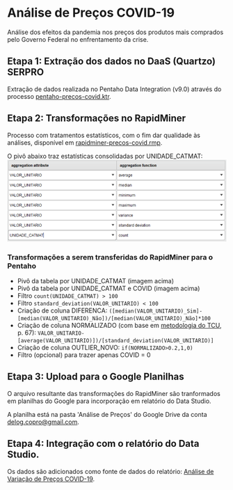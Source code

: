 # Análise de Preços COVID-19

Análise dos efeitos da pandemia nos preços dos produtos mais comprados pelo Governo Federal no enfrentamento da crise.

## Etapa 1: Extração dos dados no DaaS (Quartzo) SERPRO

Extração de dados realizada no Pentaho Data Integration (v9.0) através do processo [pentaho-precos-covid.ktr](https://github.com/hugomsouto/analise-precos-covid/blob/master/processos/pentaho-precos-covid.ktr).

## Etapa 2: Transformações no RapidMiner

Processo com tratamentos estatísticos, com o fim dar qualidade às análises, disponível em [rapidminer-precos-covid.rmp](https://github.com/hugomsouto/analise-precos-covid/blob/master/processos/rapidminer-precos-covid.rmp).

O pivô abaixo traz estatísticas consolidadas por UNIDADE_CATMAT:
<img href="Estatísticas" src="https://github.com/hugomsouto/analise-precos-covid/blob/master/docs/estatisticas.png" width="600" />

### Transformações a serem transferidas do RapidMiner para o Pentaho
* Pivô da tabela por UNIDADE_CATMAT (imagem acima)
* Pivô da tabela por UNIDADE_CATMAT e COVID (imagem acima)
* Filtro ```count(UNIDADE_CATMAT) > 100```
* Filtro ```standard_deviation(VALOR_UNITARIO) < 100```
* Criação de coluna DIFERENCA: ```([median(VALOR_UNITARIO)_Sim]-[median(VALOR_UNITARIO)_Não])/[median(VALOR_UNITARIO)_Não]*100```
* Criação de coluna NORMALIZADO (com base em [metodologia do TCU](https://github.com/hugomsouto/analise-precos-covid/blob/master/docs/BTCU_Especial_34_2018_Tecnicas%20de%20Amostragem%20Probabilistica%20em%20Auditorias.pdf "Tecnicas de Amostragem Probabilistica em Auditorias"), p. 67): ```VALOR_UNITARIO-[average(VALOR_UNITARIO)])/[standard_deviation(VALOR_UNITARIO)]```
* Criação de coluna OUTLIER_NOVO: ```if(NORMALIZADO>0.2,1,0)```
* Filtro (opcional) para trazer apenas COVID = 0

## Etapa 3: Upload para o Google Planilhas

O arquivo resultante das transformações do RapidMiner são tranformados em planilhas do Google para incorporação em relatório do Data Studio.

A planilha está na pasta 'Análise de Preços' do Google Drive da conta [delog.copro@gmail.com](https://drive.google.com/drive/folders/1PT1s-thZaZOvt-HdUlksHNAlo_TN2Mno?usp=sharing "Pasta Análise de Preços").

## Etapa 4: Integração com o relatório do Data Studio.

Os dados são adicionados como fonte de dados do relatório: [Análise de Variação de Preços COVID-19](https://datastudio.google.com/reporting/5ccdc714-74c2-4c5f-a4c2-8f9a71223c68 "Análise de Variação de Preços COVID-19").
